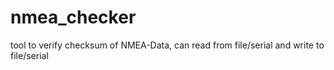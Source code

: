 nmea_checker
============

tool to verify checksum of NMEA-Data, can read from file/serial and write to file/serial
